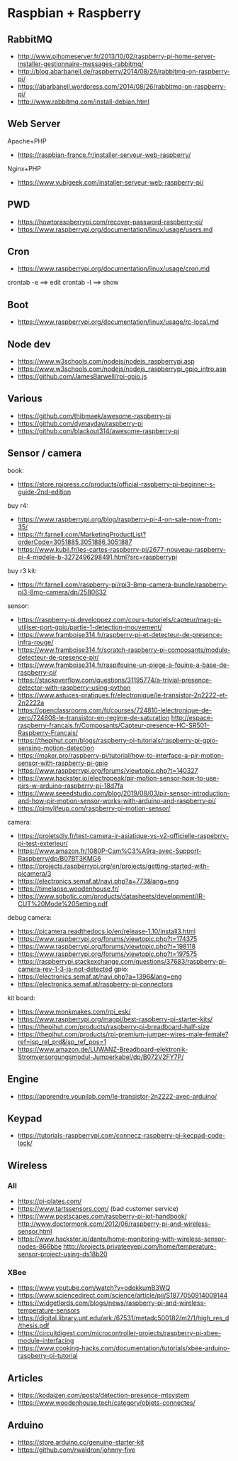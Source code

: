 

# Raspbian + Raspberry

## RabbitMQ
- http://www.pihomeserver.fr/2013/10/02/raspberry-pi-home-server-installer-gestionnaire-messages-rabbitmq/
- http://blog.abarbanell.de/raspberry/2014/08/26/rabbitmq-on-raspberry-pi/
- https://abarbanell.wordpress.com/2014/08/26/rabbitmq-on-raspberry-pi/
- http://www.rabbitmq.com/install-debian.html

## Web Server

Apache+PHP
- https://raspbian-france.fr/installer-serveur-web-raspberry/

Nginx+PHP
- https://www.yubigeek.com/installer-serveur-web-raspberry-pi/

## PWD
- https://howtoraspberrypi.com/recover-password-raspberry-pi/
- https://www.raspberrypi.org/documentation/linux/usage/users.md

## Cron
- https://www.raspberrypi.org/documentation/linux/usage/cron.md

crontab -e ==> edit
crontab -l ==> show

## Boot
- https://www.raspberrypi.org/documentation/linux/usage/rc-local.md

## Node dev
- https://www.w3schools.com/nodejs/nodejs_raspberrypi.asp
- https://www.w3schools.com/nodejs/nodejs_raspberrypi_gpio_intro.asp
- https://github.com/JamesBarwell/rpi-gpio.js

## Various
- https://github.com/thibmaek/awesome-raspberry-pi
- https://github.com/dymayday/raspberry-pi
- https://github.com/blackout314/awesome-raspberry-pi

##  Sensor / camera

book:
- https://store.rpipress.cc/products/official-raspberry-pi-beginner-s-guide-2nd-edition

buy r4:
- https://www.raspberrypi.org/blog/raspberry-pi-4-on-sale-now-from-35/ 
- https://fr.farnell.com/MarketingProductList?orderCode=3051885,3051886,3051887
- https://www.kubii.fr/les-cartes-raspberry-pi/2677-nouveau-raspberry-pi-4-modele-b-3272496298491.html?src=raspberrypi   

buy r3 kit:
- https://fr.farnell.com/raspberry-pi/rpi3-8mp-camera-bundle/raspberry-pi3-8mp-camera/dp/2580632 

sensor:
- https://raspberry-pi.developpez.com/cours-tutoriels/capteur/mag-pi-utiliser-port-gpio/partie-1-detection-mouvement/ 
- https://www.framboise314.fr/raspberry-pi-et-detecteur-de-presence-infra-rouge/
- https://www.framboise314.fr/scratch-raspberry-pi-composants/module-detecteur-de-presence-pir/  
- https://www.framboise314.fr/raspifouine-un-piege-a-fouine-a-base-de-raspberry-pi/
- https://stackoverflow.com/questions/31195774/a-trivial-presence-detector-with-raspberry-using-python
- https://www.astuces-pratiques.fr/electronique/le-transistor-2n2222-et-2n2222a
- https://openclassrooms.com/fr/courses/724810-lelectronique-de-zero/724808-le-transistor-en-regime-de-saturation
http://espace-raspberry-francais.fr/Composants/Capteur-presence-HC-SR501-Raspberry-Francais/
- https://thepihut.com/blogs/raspberry-pi-tutorials/raspberry-pi-gpio-sensing-motion-detection
- https://maker.pro/raspberry-pi/tutorial/how-to-interface-a-pir-motion-sensor-with-raspberry-pi-gpio
- https://www.raspberrypi.org/forums/viewtopic.php?t=140327
- https://www.hackster.io/electropeak/pir-motion-sensor-how-to-use-pirs-w-arduino-raspberry-pi-18d7fa
- https://www.seeedstudio.com/blog/2019/08/03/pir-sensor-introduction-and-how-pir-motion-sensor-works-with-arduino-and-raspberry-pi/
- https://pimylifeup.com/raspberry-pi-motion-sensor/

camera:
- https://projetsdiy.fr/test-camera-ir-asiatique-vs-v2-officielle-raspebrry-pi-test-exterieur/
- https://www.amazon.fr/1080P-Cam%C3%A9ra-avec-Support-Raspberry/dp/B07BT3KMG6
- https://projects.raspberrypi.org/en/projects/getting-started-with-picamera/3 
- https://electronics.semaf.at/navi.php?a=773&lang=eng
- https://timelapse.woodenhouse.fr/
- https://www.sgbotic.com/products/datasheets/development/IR-CUT%20Mode%20Setting.pdf

debug camera:
- https://picamera.readthedocs.io/en/release-1.10/install3.html
- https://www.raspberrypi.org/forums/viewtopic.php?t=174375
- https://www.raspberrypi.org/forums/viewtopic.php?t=198118
- https://www.raspberrypi.org/forums/viewtopic.php?t=197575
- https://raspberrypi.stackexchange.com/questions/37683/raspberry-pi-camera-rev-1-3-is-not-detected
gpio:
- https://electronics.semaf.at/navi.php?a=1396&lang=eng
- https://electronics.semaf.at/raspberry-pi-connectors

kit board:
- https://www.monkmakes.com/rpi_esk/
- https://www.raspberrypi.org/magpi/best-raspberry-pi-starter-kits/
- https://thepihut.com/products/raspberry-pi-breadboard-half-size
- https://thepihut.com/products/rpi-premium-jumper-wires-male-female?ref=isp_rel_prd&isp_ref_pos=1
- https://www.amazon.de/LUWANZ-Breadboard-elektronik-Stromversorgungsmodul-Jumperkabel/dp/B072V2FY7P/

## Engine
- https://apprendre.youpilab.com/le-transistor-2n2222-avec-arduino/

## Keypad

- https://tutorials-raspberrypi.com/connecz-raspberry-pi-kecpad-code-lock/

## Wireless

### All
- https://pi-plates.com/
- https://www.tartssensors.com/ (bad customer service)
- https://www.postscapes.com/raspberry-pi-iot-handbook/
http://www.doctormonk.com/2012/06/raspberry-pi-and-wireless-sensor.html
- https://www.hackster.io/dante/home-monitoring-with-wireless-sensor-nodes-866bbe
http://projects.privateeyepi.com/home/temperature-sensor-project-using-ds18b20

### XBee
- https://www.youtube.com/watch?v=odekkumB3WQ
- https://www.sciencedirect.com/science/article/pii/S1877050914009144
- https://widgetlords.com/blogs/news/raspberry-pi-and-wireless-temperature-sensors
- https://digital.library.unt.edu/ark:/67531/metadc500182/m2/1/high_res_d/thesis.pdf
- https://circuitdigest.com/microcontroller-projects/raspberry-pi-xbee-module-interfacing
- https://www.cooking-hacks.com/documentation/tutorials/xbee-arduino-raspberry-pi-tutorial

## Articles

- https://kodaizen.com/posts/detection-presence-mtsystem
- https://www.woodenhouse.tech/category/objets-connectes/



## Arduino
- https://store.arduino.cc/genuino-starter-kit
- https://github.com/rwaldron/johnny-five